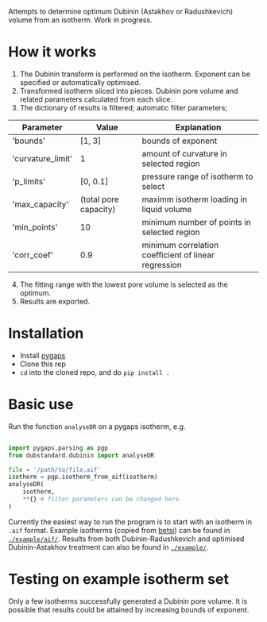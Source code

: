 Attempts to determine optimum Dubinin (Astakhov or Radushkevich) volume from an isotherm. Work in progress.

# How it works

1. The Dubinin transform is performed on the isotherm. Exponent can be specified or automatically optimised. 
2. Transformed isotherm sliced into pieces. Dubinin pore volume and related parameters calculated from each slice.
3. The dictionary of results is filtered; automatic filter parameters;

| Parameter  | Value         | Explanation	|
| ---------------- | ---------------- | ------------ |
| 'bounds'   | [1, 3]                | bounds of exponent	|
| 'curvature_limit'  | 1             | amount of curvature in selected region 	|
| 'p_limits'         | [0, 0.1]              | pressure range of isotherm to select 	|
| 'max_capacity'     | (total pore capacity)         | maximm isotherm loading in liquid volume |
| 'min_points'      | 10            | minimum number of points in selected region 	|	
| 'corr_coef'        | 0.9         | minimum correlation coefficient of linear regression |


4. The fitting range with the lowest pore volume is selected as the optimum.
5. Results are exported.
# Installation

- Install [pygaps](https://github.com/pauliacomi/pyGAPS/)
- Clone this rep
- `cd` into the cloned repo, and do `pip install .`

# Basic use

Run the function `analyseDR` on a pygaps isotherm, e.g.

```py

import pygaps.parsing as pgp
from dubstandard.dubinin import analyseDR

file = '/path/to/file.aif'
isotherm = pgp.isotherm_from_aif(isotherm)
analyseDR(
	isotherm,
	**{} # filter parameters can be changed here.
)

```

Currently the easiest way to run the program is to start with an isotherm in `.aif` format. Example isotherms (copied from [betsi](https://github.com/nakulrampal/betsi-gui)) can be found in [`./example/aif/`](./example/aif/). Results from both Dubinin-Radushkevich and optimised Dubinin-Astakhov treatment can also be found in [`./example/`](./example/). 


# Testing on example isotherm set

Only a few isotherms successfully generated a Dubinin pore volume. It is possible that results could be attained by increasing bounds of exponent.
